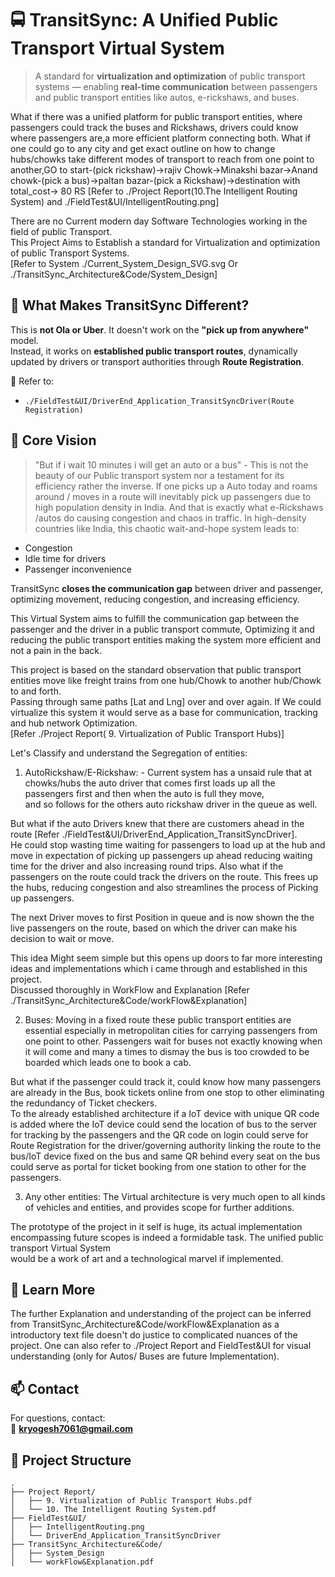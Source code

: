 # 🚍 TransitSync: A Unified Public Transport Virtual System

> A standard for **virtualization and optimization** of public transport systems — enabling **real-time communication** between passengers and public transport entities like autos, e-rickshaws, and buses.

What if there was a unified platform for public transport entities, where passengers could track the buses and Rickshaws, drivers could know where passengers are,a more efficient platform connecting both. What if one could go to any city and get exact outline on how to change hubs/chowks take different modes of transport to reach from one point to another,GO to 
start-(pick rickshaw)->rajiv Chowk->Minakshi bazar->Anand chowk-(pick a bus)->paltan bazar-(pick a Rickshaw)->destination with total_cost-> 80 RS
[Refer to ./Project Report(10.The Intelligent Routing System) and ./FieldTest&UI/IntelligentRouting.png]

There are no Current modern day Software Technologies working in the field of public Transport.  
This Project Aims to Establish a standard for Virtualization and optimization of public Transport Systems.  
[Refer to System ./Current_System_Design_SVG.svg Or ./TransitSync_Architecture&Code/System_Design]

## 🚀 What Makes TransitSync Different?

This is **not Ola or Uber**. It doesn't work on the **"pick up from anywhere"** model.  
Instead, it works on **established public transport routes**, dynamically updated by drivers or transport authorities through **Route Registration**.

📁 Refer to:
- `./FieldTest&UI/DriverEnd_Application_TransitSyncDriver(Route Registration)`

## 🧠 Core Vision

> "But if i wait 10 minutes i will get an auto or a bus" - This is not the beauty of our Public transport system nor a testament for its efficiency rather the inverse. If one picks up a Auto today and roams around / moves in a route will inevitably pick up passengers due to high population density in India. And that is exactly what e-Rickshaws /autos do causing congestion and chaos in traffic.
In high-density countries like India, this chaotic wait-and-hope system leads to:
- Congestion  
- Idle time for drivers  
- Passenger inconvenience  

TransitSync **closes the communication gap** between driver and passenger, optimizing movement, reducing congestion, and increasing efficiency.

This Virtual System aims to fulfill the communication gap between the passenger and the driver in a public transport commute, Optimizing it and reducing the public transport entities making the system more efficient and not a pain in the back.

This project is based on the standard observation that public transport entities move like freight trains from one hub/Chowk to another hub/Chowk to and forth.  
Passing through same paths [Lat and Lng] over and over again. If We could virtualize this system it would serve as a base for communication, tracking and hub network Optimization.  
[Refer ./Project Report( 9. Virtualization of Public Transport Hubs)]

Let's Classify and understand the Segregation of entities:  
1) AutoRickshaw/E-Rickshaw: - Current system has a unsaid rule that at chowks/hubs the auto driver that comes first loads up all the passengers first and then when the auto is full they move,  
and so follows for the others auto rickshaw driver in the queue as well.

But what if the auto Drivers knew that there are customers ahead in the route [Refer ./FieldTest&UI/DriverEnd_Application_TransitSyncDriver].  
He could stop wasting time waiting for passengers to load up at the hub and move in expectation of picking up passengers up ahead reducing waiting time for the driver and also increasing round trips. Also what if the passengers on the route could track the drivers on the route. This frees up the hubs, reducing congestion and also streamlines the process of Picking up passengers.

The next Driver moves to first Position in queue and is now shown the the live passengers on the route, based on which the driver can make his decision to wait or move.

This idea Might seem simple but this opens up doors to far more interesting ideas and implementations which i came through and established in this project.  
Discussed thoroughly in WorkFlow and Explanation [Refer ./TransitSync_Architecture&Code/workFlow&Explanation]

2) Buses: Moving in a fixed route these public transport entities are essential especially in metropolitan cities for carrying passengers from one point to other. Passengers wait for buses not exactly knowing when it will come and many a times to dismay the bus is too crowded to be boarded which leads one to book a cab.

But what if the passenger could track it, could know how many passengers are already in the Bus, book tickets online from one stop to other eliminating the redundancy of Ticket checkers.  
To the already established architecture if a IoT device with unique QR code is added where the IoT device could send the location of bus to the server for tracking by the passengers and the QR code on login could serve for Route Registration for the driver/governing authority linking the route to the bus/IoT device fixed on the bus and same QR behind every seat on the bus could serve as portal for ticket booking from one station to other for the passengers.

3) Any other entities: The Virtual architecture is very much open to all kinds of vehicles and entities, and provides scope for further additions.

The prototype of the project in it self is huge, its actual implementation encompassing future scopes is indeed a formidable task. The unified public transport Virtual System  
would be a work of art and a technological marvel if implemented.

## 📘 Learn More
The further Explanation and understanding of the project can be inferred from TransitSync_Architecture&Code/workFlow&Explanation as a introductory text file doesn't do justice to complicated nuances of the project. One can also refer to ./Project Report and FieldTest&UI for visual understanding (only for Autos/ Buses are future Implementation).

## 📫 Contact

For questions, contact:  
📧 **kryogesh7061@gmail.com** 

## 📁 Project Structure

```plaintext
.
├── Project Report/
│   ├── 9. Virtualization of Public Transport Hubs.pdf
│   └── 10. The Intelligent Routing System.pdf
├── FieldTest&UI/
│   ├── IntelligentRouting.png
│   └── DriverEnd_Application_TransitSyncDriver
├── TransitSync_Architecture&Code/
│   ├── System_Design
│   └── workFlow&Explanation.pdf
